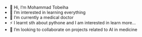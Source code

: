 - 👋 Hi, I’m Mohammad Tobeiha
- 👀 I’m interested in learning everything
- 🌱 I’m currently a medical doctor
- ⚡ I learnt sth about pythone and I am interested in learn more...
- 💞️ I’m looking to collaborate on projects related to AI in medicine



<!---
mt-navid/mt-navid is a ✨ special ✨ repository because its `README.md` (this file) appears on your GitHub profile.
You can click the Preview link to take a look at your changes.
--->
